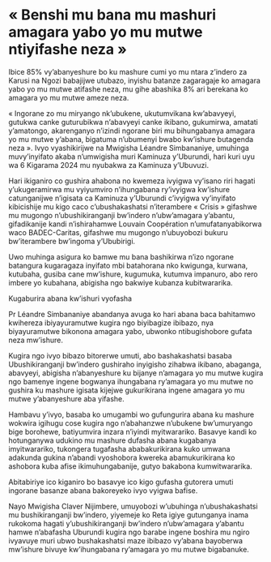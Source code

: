 # « Benshi mu bana mu mashuri amagara yabo yo mu mutwe ntiyifashe neza »

Ibice 85% vy’abanyeshure bo ku mashure cumi yo mu ntara z’indero za Karusi na Ngozi babajijwe utubazo, inyishu batanze zagaragaje ko amagara yabo yo mu mutwe atifashe neza, mu gihe abashika 8% ari berekana ko amagara yo mu mutwe ameze neza.

« Ingorane zo mu miryango nk’ubukene, ukutumvikana kw’abavyeyi, gutukwa canke guturubikwa n’abavyeyi canke ikibano, gukumirwa, amatati y’amatongo, akarenganyo n’izindi ngorane biri mu bihungabanya amagara yo mu mutwe y’abana, bigatuma n’ubumenyi bwabo kw’ishure butagenda neza ». Ivyo vyashikirijwe na Mwigisha Léandre Simbananiye, umuhinga muvy’inyifato akaba n’umwigisha muri Kaminuza y’Uburundi, hari kuri uyu wa 6 Kigarama 2024 mu nyubakwa za Kaminuza y’Ubuvuzi.

Hari ikiganiro co gushira ahabona no kwemeza ivyigwa vy’isano riri hagati y’ukugeramirwa mu vyiyumviro n’ihungabana ry’ivyigwa kw’ishure catunganijwe n’igisata ca Kaminuza y’Uburundi c’ivyigwa vy’inyifato kibicishije mu kigo caco c’ubushakashatsi n’iterambere « Crisis » gifashwe mu mugongo n’ubushikiranganji bw’indero n’ubw’amagara y’abantu, gifadikanije kandi n’ishirahamwe Louvain Coopération n’umufatanyabikorwa waco BADEC-Caritas, gifashwe mu mugongo n’ubuyobozi bukuru bw’iterambere bw’ingoma y’Ububirigi.

Uwo muhinga asigura ko bamwe mu bana bashikirwa n’izo ngorane batangura kugaragaza inyifato mbi batahorana nko kwigunga, kurwana, kutubaha, gusiba cane mw’ishure, kugumuka, kutumva impanuro, abo rero imbere yo kubahana, abigisha ngo bakwiye kubanza kubitwararika.

Kugaburira abana kw’ishuri vyofasha

Pr Léandre Simbananiye abandanya avuga ko hari abana baca bahitamwo kwihereza ibiyayuramutwe kugira ngo biyibagize ibibazo, nya biyayuramutwe bikonona amagara yabo, ubwonko ntibugishobore gufata neza mw’ishure.

Kugira ngo ivyo bibazo bitorerwe umuti, abo bashakashatsi basaba Ubushikiranganji bw’indero gushiraho inyigisho zihabwa ikibano, abaganga, abavyeyi, abigisha n’abanyeshure ku bijanye n’amagara yo mu mutwe kugira ngo bamenye ingene bogwanya ihungabana ry’amagara yo mu mutwe no gushira ku mashure igisata kijejwe gukurikirana ingene amagara yo mu mutwe y’abanyeshure aba yifashe.

Hambavu y’ivyo, basaba ko umugambi wo gufungurira abana ku mashure wokwira igihugu cose kugira ngo n’abahanzwe n’ubukene bw’umuryango bige borohewe, batiyumvira inzara n’iyindi myitwarariko. Basavye kandi ko hotunganywa udukino mu mashure dufasha abana kugabanya imyitwarariko, tukongera tugafasha ababakurikirana kuko umwana adakunda gukina n’abandi vyoshobora kwereka abamukurikirana ko ashobora kuba afise ikimuhungabanije, gutyo bakabona kumwitwararika.

Abitabiriye ico kiganiro bo basavye ico kigo gufasha gutorera umuti ingorane basanze abana bakoreyeko ivyo vyigwa bafise.

Nayo Mwigisha Claver Nijimbere, umuyobozi w’ubuhinga n’ubushakashatsi mu bushikiranganji bw’indero, yiyemeje ko Reta igiye gutunganya inama rukokoma hagati y’ubushikiranganji bw’indero n’ubw’amagara y’abantu hamwe n’abafasha Uburundi kugira ngo barabe ingene boshira mu ngiro ivyavuye muri ubwo bushakashatsi maze ibibazo vy’abana bayoberwa mw’ishure bivuye kw’ihungabana ry’amagara yo mu mutwe bigabanuke.